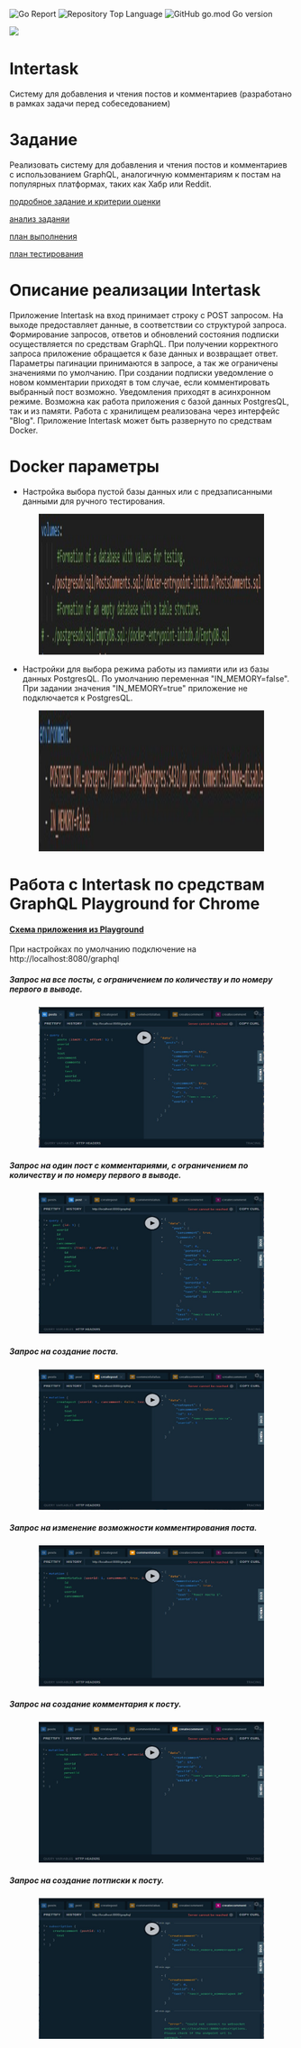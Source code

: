 ![Go Report](https://goreportcard.com/badge/github.com/AntonTyurin87/Intertask) ![Repository Top Language](https://img.shields.io/github/languages/top/AntonTyurin87/Intertask) ![GitHub go.mod Go version](https://img.shields.io/github/go-mod/go-version/AntonTyurin87/Intertask)

<a href="https://codeclimate.com/github/AntonTyurin87/Intertask/maintainability"><img src="https://api.codeclimate.com/v1/badges/01c7db710db54263326d/maintainability" /></a>


# Intertask
Систему для добавления и чтения постов и комментариев
(разработано в рамках задачи перед собеседованием)

# Задание

Реализовать систему для добавления и чтения постов и комментариев с использованием GraphQL, аналогичную комментариям к постам на популярных платформах, таких как Хабр или Reddit.

<c>[подробное задание и критерии оценки](https://github.com/AntonTyurin87/Intertask/blob/main/docs/Task_text.md)</c>

<c> [анализ заданяи](https://github.com/AntonTyurin87/Intertask/blob/main/docs/analisis.md) </c>

<c> [план выполнения](https://github.com/AntonTyurin87/Intertask/blob/main/docs/work_plan.md) </c>

<c> [план тестирования](https://github.com/AntonTyurin87/Intertask/blob/main/docs/test_plan.md) </c>

# Описание реализации Intertask

Приложение Intertask на вход принимает строку с POST запросом. На выходе предоставляет данные, в соответствии со структурой запроса. Формирование запросов, ответов и обновлений состояния подписки осуществляется по средствам GraphQL. При получении корректного запроса приложение обращается к базе данных и возвращает ответ. Параметры пагинации принимаются в запросе, а так же ограничены значениями по умолчанию.
При создании подписки уведомление о новом комментарии приходят в том случае, если комментировать выбранный пост возможно. Уведомления приходят в асинхронном режиме.
Возможна как работа приложения с базой данных PostgresQL, так и из памяти. Работа с хранилищем реализована через интерфейс "Blog".
Приложение Intertask может быть развернуто по средствам Docker.

# Docker параметры

* Настройка выбора пустой базы данных или с предзаписанными данными для ручного тестирования.
<p align="center">
  <img width="400" height="250" src="https://github.com/AntonTyurin87/Intertask/blob/main/docs/imeges/DB.jpg">
</p>

* Настройки для выбора режима работы из памияти или из базы данных PostgresQL. По умолчанию переменная "IN_MEMORY=false". При задании значения "IN_MEMORY=true" приложение не подключается к PostgresQL.
<p align="center">
  <img width="400" height="250" src="https://github.com/AntonTyurin87/Intertask/blob/main/docs/imeges/Chenge.jpg">
</p>

# Работа с Intertask по средствам GraphQL Playground for Chrome

#### <c> [Схема приложения из Playground](https://github.com/AntonTyurin87/Intertask/blob/main/docs/introspectionSchema.json) </c>

При настройках по умолчанию подключение на http://localhost:8080/graphql

##### Запрос на все посты, с ограничением по количеству и по номеру первого в выводе.
<p align="center">
  <img width="400" height="250" src="https://github.com/AntonTyurin87/Intertask/blob/main/docs/imeges/query_posts.jpg">
</p>

##### Запрос на один пост с комментариями, с ограничением по количеству и по номеру первого в выводе.
<p align="center">
  <img width="400" height="250" src="https://github.com/AntonTyurin87/Intertask/blob/main/docs/imeges/query_post.jpg">
</p>

##### Запрос на создание поста.
<p align="center">
  <img width="400" height="250" src="https://github.com/AntonTyurin87/Intertask/blob/main/docs/imeges/mutatuin_createpost.jpg">
</p>

##### Запрос на изменение возможности комментирования поста.
<p align="center">
  <img width="400" height="250" src="https://github.com/AntonTyurin87/Intertask/blob/main/docs/imeges/mutatuin_commentstatus.jpg">
</p>

##### Запрос на создание комментария к посту.
<p align="center">
  <img width="400" height="250" src="https://github.com/AntonTyurin87/Intertask/blob/main/docs/imeges/mutatuin_createcomment.jpg">
</p>

##### Запрос на создание потписки к посту.
<p align="center">
  <img width="400" height="250" src="https://github.com/AntonTyurin87/Intertask/blob/main/docs/imeges/subscription_post.jpg">
</p>
